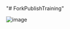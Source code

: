 "# ForkPublishTraining" 


![image](https://github.com/user-attachments/assets/a74c355a-f69f-46f8-b450-3e28bf98d1f4)

